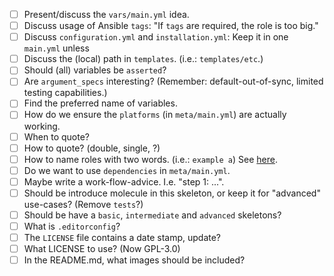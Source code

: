 - [ ] Present/discuss the `vars/main.yml` idea.
- [ ] Discuss usage of Ansible `tags`: "If `tags` are required, the role is too big."
- [ ] Discuss `configuration.yml` and `installation.yml`: Keep it in one `main.yml` unless
- [ ] Discuss the (local) path in `templates`. (i.e.: `templates/etc`.)
- [ ] Should (all) variables be `asserted`?
- [ ] Are `argument_specs` interesting? (Remember: default-out-of-sync, limited testing capabilities.)
- [ ] Find the preferred name of variables.
- [ ] How do we ensure the `platforms` (in `meta/main.yml`) are actually working.
- [ ] When to quote?
- [ ] How to quote? (double, single, ?)
- [ ] How to name roles with two words. (i.e.: `example a`) See [here](https://galaxy.ansible.com/docs/contributing/creating_role.html#role-metadata).
- [ ] Do we want to use `dependencies` in `meta/main.yml`.
- [ ] Maybe write a work-flow-advice. I.e. "step 1: ...".
- [ ] Should be introduce molecule in this skeleton, or keep it for "advanced" use-cases? (Remove `tests`?)
- [ ] Should be have a `basic`, `intermediate` and `advanced` skeletons?
- [ ] What is `.editorconfig`?
- [ ] The `LICENSE` file contains a date stamp, update?
- [ ] What LICENSE to use? (Now GPL-3.0)
- [ ] In the README.md, what images should be included?

